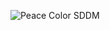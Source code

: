 ![Peace Color SDDM](https://images.pling.com/img/00/00/49/90/47/1873537/virtualbox-opensuse-27-07-2022-15-20-151.png)

